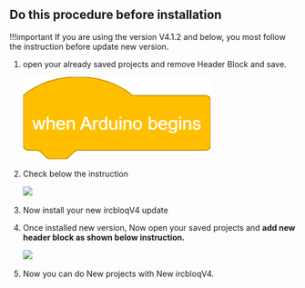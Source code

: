 ## Do this procedure before installation

!!!important
	If you are using the version V4.1.2 and below, you most follow the instruction before update new version.

1. open your already saved projects and remove Header Block and save.

	![](./assets/headerblock.png)
	
2. Check below the instruction
	
	![](./assets/before_update.gif)

3. Now install your new ircbloqV4 update

4. Once installed new version, Now open your saved projects and **add new header block as shown below instruction.**
	
	![](./assets/after_update.gif)


5. Now you can do New projects with New ircbloqV4.
